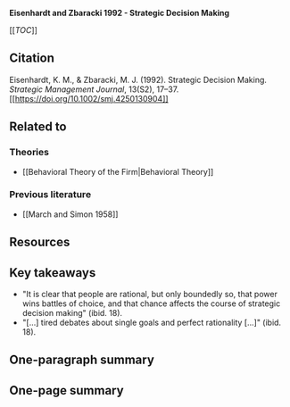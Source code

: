 **Eisenhardt and Zbaracki 1992 - Strategic Decision Making**

[[_TOC_]]

## Citation
Eisenhardt, K. M., & Zbaracki, M. J. (1992). Strategic Decision Making. *Strategic Management Journal*, 13(S2), 17–37. [[https://doi.org/10.1002/smj.4250130904]]

## Related to

### Theories
* [[Behavioral Theory of the Firm|Behavioral Theory]]

### Previous literature
* [[March and Simon 1958]]

## Resources

## Key takeaways
* "It is clear that people are rational, but only boundedly so, that power wins battles of choice, and that chance affects the course of strategic decision making" (ibid. 18).
* "[...] tired debates about single goals and perfect rationality [...]" (ibid. 18).

## One-paragraph summary

## One-page summary